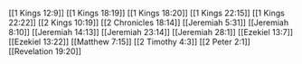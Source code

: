 [[1 Kings 12:9]]
[[1 Kings 18:19]]
[[1 Kings 18:20]]
[[1 Kings 22:15]]
[[1 Kings 22:22]]
[[2 Kings 10:19]]
[[2 Chronicles 18:14]]
[[Jeremiah 5:31]]
[[Jeremiah 8:10]]
[[Jeremiah 14:13]]
[[Jeremiah 23:14]]
[[Jeremiah 28:1]]
[[Ezekiel 13:7]]
[[Ezekiel 13:22]]
[[Matthew 7:15]]
[[2 Timothy 4:3]]
[[2 Peter 2:1]]
[[Revelation 19:20]]
